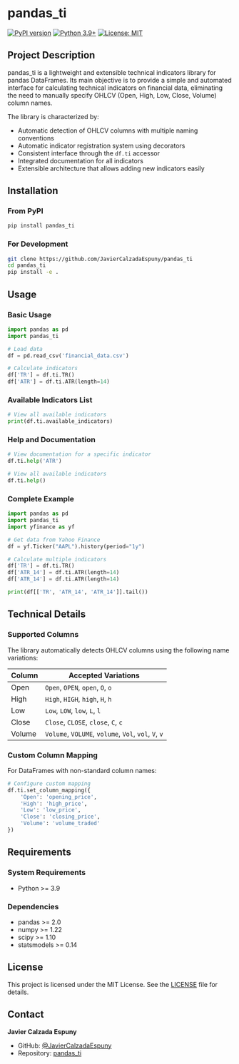 # pandas_ti

[![PyPI version](https://badge.fury.io/py/pandas-ti.svg)](https://badge.fury.io/py/pandas-ti)
[![Python 3.9+](https://img.shields.io/badge/python-3.9+-blue.svg)](https://www.python.org/downloads/)
[![License: MIT](https://img.shields.io/badge/License-MIT-yellow.svg)](https://opensource.org/licenses/MIT)

## Project Description

pandas_ti is a lightweight and extensible technical indicators library for pandas DataFrames. Its main objective is to provide a simple and automated interface for calculating technical indicators on financial data, eliminating the need to manually specify OHLCV (Open, High, Low, Close, Volume) column names.

The library is characterized by:
- Automatic detection of OHLCV columns with multiple naming conventions
- Automatic indicator registration system using decorators
- Consistent interface through the `df.ti` accessor
- Integrated documentation for all indicators
- Extensible architecture that allows adding new indicators easily

## Installation

### From PyPI
```bash
pip install pandas_ti
```

### For Development
```bash
git clone https://github.com/JavierCalzadaEspuny/pandas_ti
cd pandas_ti
pip install -e .
```

## Usage

### Basic Usage

```python
import pandas as pd
import pandas_ti

# Load data
df = pd.read_csv('financial_data.csv')

# Calculate indicators
df['TR'] = df.ti.TR()
df['ATR'] = df.ti.ATR(length=14)
```

### Available Indicators List

```python
# View all available indicators
print(df.ti.available_indicators)
```

### Help and Documentation

```python
# View documentation for a specific indicator
df.ti.help('ATR')

# View all available indicators
df.ti.help()
```

### Complete Example

```python
import pandas as pd
import pandas_ti
import yfinance as yf

# Get data from Yahoo Finance
df = yf.Ticker("AAPL").history(period="1y")

# Calculate multiple indicators
df['TR'] = df.ti.TR()
df['ATR_14'] = df.ti.ATR(length=14)
df['ATR_14'] = df.ti.ATR(length=14)

print(df[['TR', 'ATR_14', 'ATR_14']].tail())
```

## Technical Details

### Supported Columns

The library automatically detects OHLCV columns using the following name variations:

| Column | Accepted Variations |
|--------|-------------------|
| Open   | `Open`, `OPEN`, `open`, `O`, `o` |
| High   | `High`, `HIGH`, `high`, `H`, `h` |
| Low    | `Low`, `LOW`, `low`, `L`, `l` |
| Close  | `Close`, `CLOSE`, `close`, `C`, `c` |
| Volume | `Volume`, `VOLUME`, `volume`, `Vol`, `vol`, `V`, `v` |

### Custom Column Mapping

For DataFrames with non-standard column names:

```python
# Configure custom mapping
df.ti.set_column_mapping({
    'Open': 'opening_price',
    'High': 'high_price',
    'Low': 'low_price',
    'Close': 'closing_price',
    'Volume': 'volume_traded'
})
```

## Requirements

### System Requirements
- Python >= 3.9

### Dependencies
- pandas >= 2.0
- numpy >= 1.22
- scipy >= 1.10
- statsmodels >= 0.14

## License

This project is licensed under the MIT License. See the [LICENSE](LICENSE) file for details.

## Contact

**Javier Calzada Espuny**

- GitHub: [@JavierCalzadaEspuny](https://github.com/JavierCalzadaEspuny)
- Repository: [pandas_ti](https://github.com/JavierCalzadaEspuny/pandas_ti)